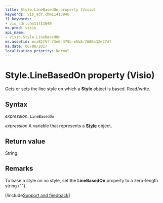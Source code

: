 ```yaml
---
title: Style.LineBasedOn property (Visio)
keywords: vis_sdr.chm11413840
f1_keywords:
- vis_sdr.chm11413840
ms.prod: visio
api_name:
- Visio.Style.LineBasedOn
ms.assetid: eca82f5f-73e6-479b-e5b8-7680a32e274f
ms.date: 06/08/2017
localization_priority: Normal
---
```



# Style.LineBasedOn property (Visio)

Gets or sets the line style on which a  **Style** object is based. Read/write.


## Syntax

_expression_. `LineBasedOn`

_expression_ A variable that represents a **[Style](Visio.Style.md)** object.


## Return value

String


## Remarks

To base a style on no style, set the  **LineBasedOn** property to a zero-length string ("").

[!include[Support and feedback](~/includes/feedback-boilerplate.md)]